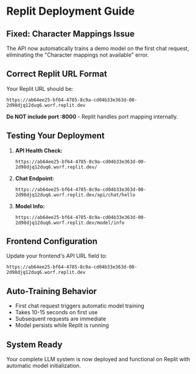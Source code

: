 # Replit Deployment Guide

## Fixed: Character Mappings Issue

The API now automatically trains a demo model on the first chat request, eliminating the "Character mappings not available" error.

## Correct Replit URL Format

Your Replit URL should be:
```
https://ab64ee25-bf64-4785-8c9a-cd04b33e363d-00-2d98djq12duq6.worf.replit.dev
```

**Do NOT include port :8000** - Replit handles port mapping internally.

## Testing Your Deployment

1. **API Health Check:**
   ```
   https://ab64ee25-bf64-4785-8c9a-cd04b33e363d-00-2d98djq12duq6.worf.replit.dev/
   ```

2. **Chat Endpoint:**
   ```
   https://ab64ee25-bf64-4785-8c9a-cd04b33e363d-00-2d98djq12duq6.worf.replit.dev/api/chat/hello
   ```

3. **Model Info:**
   ```
   https://ab64ee25-bf64-4785-8c9a-cd04b33e363d-00-2d98djq12duq6.worf.replit.dev/model/info
   ```

## Frontend Configuration

Update your frontend's API URL field to:
```
https://ab64ee25-bf64-4785-8c9a-cd04b33e363d-00-2d98djq12duq6.worf.replit.dev
```

## Auto-Training Behavior

- First chat request triggers automatic model training
- Takes 10-15 seconds on first use
- Subsequent requests are immediate
- Model persists while Replit is running

## System Ready

Your complete LLM system is now deployed and functional on Replit with automatic model initialization.